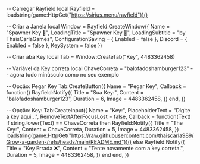 -- Carregar Rayfield
local Rayfield = loadstring(game:HttpGet("https://sirius.menu/rayfield"))()

-- Criar a Janela
local Window = Rayfield:CreateWindow({
   Name = "Spawner Key 🔑",
   LoadingTitle = "Spawner Key 🔑",
   LoadingSubtitle = "by ThaisCarlaGames",
   ConfigurationSaving = {
      Enabled = false
   },
   Discord = {
      Enabled = false
   },
   KeySystem = false
})

-- Criar aba Key
local Tab = Window:CreateTab("Key", 4483362458)

-- Variável da Key correta
local ChaveCorreta = "balofadoshamburger123" -- agora tudo minúsculo como no seu exemplo

-- Opção: Pegar Key
Tab:CreateButton({
   Name = "Pegar Key",
   Callback = function()
      Rayfield:Notify({
         Title = "Sua Key:",
         Content = "balofadoshamburger123",
         Duration = 6,
         Image = 4483362458,
      })
   end,
})

-- Opção: Key:
Tab:CreateInput({
   Name = "Key:",
   PlaceholderText = "Digite a key aqui...",
   RemoveTextAfterFocusLost = false,
   Callback = function(Text)
      if string.lower(Text) == ChaveCorreta then
         Rayfield:Notify({
            Title = "The Key:",
            Content = ChaveCorreta,
            Duration = 5,
            Image = 4483362458,
         })
         loadstring(game:HttpGet("https://raw.githubusercontent.com/thaiscarla989/Grow-a-garden-/refs/heads/main/README.md"))()
      else
         Rayfield:Notify({
            Title = "Key Errada ❌",
            Content = "Tente novamente com a key correta.",
            Duration = 5,
            Image = 4483362458,
         })
      end
   end,
})
